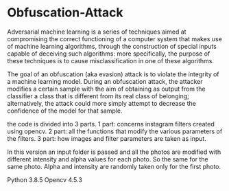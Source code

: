 # Obfuscation-Attack

Adversarial machine learning is a series of techniques aimed at compromising the correct functioning of a computer system that makes use of machine learning algorithms, through the construction of special inputs capable of deceiving such algorithms: more specifically, the purpose of these techniques is to cause misclassification in one of these algorithms. 


The goal of an obfuscation (aka evasion) attack is to violate the integrity of a machine learning model.
During an obfuscation attack, the attacker modifies a certain sample with the aim of obtaining as output from the classifier a class that is different from its real class of belonging; alternatively, the attack could more simply attempt to decrease the confidence of the model for that sample. 

the code is divided into 3 parts.
1 part: 
concerns instagram filters created using opencv.
2 part:
all the functions that modify the various parameters of the filters.
3 part:
how images and filter parameters are taken as input.

In this version an input folder is passed and all the photos are modified with different intensity and alpha values for each photo. So the same for the same photo. Alpha and intensity are randomly taken only for the first photo.

Python 3.8.5 
Opencv 4.5.3
